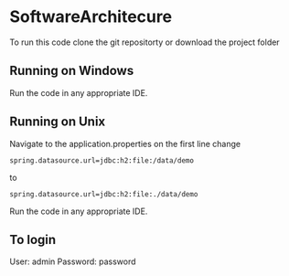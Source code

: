 # SoftwareArchitecure

To run this code clone the git repositorty or download the project folder 

## Running on Windows
Run the code in any appropriate IDE.
## Running on Unix
Navigate to the application.properties on the first line change 
```
spring.datasource.url=jdbc:h2:file:/data/demo 
```
to 
```
spring.datasource.url=jdbc:h2:file:./data/demo 
```
Run the code in any appropriate IDE.

## To login 
User: admin
Password: password

